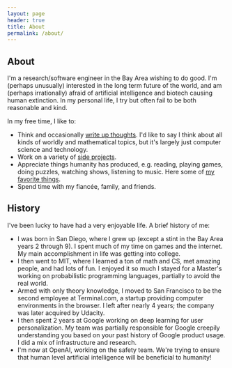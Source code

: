 ```yaml
---
layout: page
header: true
title: About
permalink: /about/
---
```


## About

I'm a research/software engineer in the Bay Area wishing to do good.
I'm (perhaps unusually) interested in the long term future of the world,
and am (perhaps irrationally) afraid of artificial intelligence and biotech causing human extinction.
In my personal life, I try but often fail to be both reasonable and kind.

In my free time, I like to:
- Think and occasionally [write up thoughts](/blog).
  I'd like to say I think about all kinds of worldly and mathematical topics, but it's largely just computer science and technology.
- Work on a variety of [side projects](/projects).
- Appreciate things humanity has produced, e.g. reading, playing games, doing puzzles, watching shows, listening to music.
  Here some of [my favorite things](/favorites).
- Spend time with my fiancée, family, and friends.

## History

I've been lucky to have had a very enjoyable life. A brief history of me:
- I was born in San Diego, where I grew up (except a stint in the Bay Area years 2 through 9).
  I spent much of my time on games and the internet.  My main accomplishment in life was getting into college.
- I then went to MIT, where I learned a ton of math and CS, met amazing people, and had lots of fun.
  I enjoyed it so much I stayed for a Master's working on probabilistic programming languages, partially to avoid the real world.
- Armed with only theory knowledge, I moved to San Francisco to be the second employee at Terminal.com,
  a startup providing computer environments in the browser. I left after nearly 4 years; the company was later acquired by Udacity.
- I then spent 2 years at Google working on deep learning for user personalization.
  My team was partially responsible for Google creepily understanding you based on your past history of Google product usage.  I did a mix of infrastructure and research.
- I'm now at OpenAI, working on the safety team.
  We're trying to ensure that human level artificial intelligence will be beneficial to humanity!
